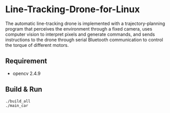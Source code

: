 # Line-Tracking-Drone-for-Linux
The automatic line-tracking drone is implemented with a trajectory-planning program that perceives the environment through a fixed camera, uses computer vision to interpret pixels and generate commands, and sends instructions to the drone through serial Bluetooth communication to control the torque of different motors.


## Requirement
- opencv 2.4.9

## Build & Run
```
./build_all
./main_car
```